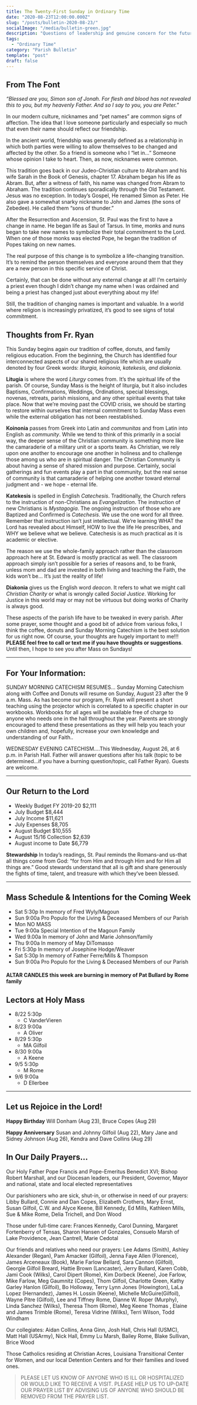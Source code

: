 ```yaml
---
title: The Twenty-First Sunday in Ordinary Time
date: "2020-08-23T12:00:00.000Z"
slug: "/posts/bulletin-2020-08-23/"
socialImage: "/media/bulletin-green.jpg"
description: "Questions of leadership and genuine concern for the future are the topic of the Gospel this Sunday as Jesus poses one of the great questions of all time: Who do people say that I am? His own answer is the Papacy."
tags:
  - "Ordinary Time"
category: "Parish Bulletin"
template: "post"
draft: false
---
```


## From The Font


*“Blessed are you, Simon son of Jonah. For flesh and blood has not revealed this to you, but my heavenly Father. And so I say to you, you are Peter.”*

In our modern culture, nicknames and “pet names” are common signs of affection. The idea that I love someone particularly and especially so much that even their name should reflect our friendship.

In the ancient world, friendship was generally defined as a relationship in which both parties were willing to allow themselves to be changed and affected by the other. So a friend is someone who I “let in...” Someone whose opinion I take to heart. Then, as now, nicknames were common. 

This tradition goes back in our Judeo-Christian culture to Abraham and his wife Sarah in the Book of Genesis, chapter 17. Abraham began his life as Abram. But, after a witness of faith, his name was changed from Abram to Abraham. The tradition continues sporadically through the Old Testament. Jesus was no exception. In today’s Gospel, He renamed Simon as Peter. He also gave a somewhat snarky nickname to John and James (the sons of Zebedee). He called them “sons of thunder.” 

After the Resurrection and Ascension, St. Paul was the first to have a change in name. He began life as Saul of Tarsus. In time, monks and nuns began to take new names to symbolize their total commitment to the Lord. When one of those monks was elected Pope, he began the tradition of Popes taking on new names. 

The real purpose of this change is to symbolize a life-changing transition. It’s to remind the person themselves and everyone around them that they are a new person in this specific service of Christ. 

Certainly, that can be done without any external change at all! I’m certainly a priest even though I didn’t change my name when I was ordained and being a priest has changed just about everything about my life! 

Still, the tradition of changing names is important and valuable. In a world where religion is increasingly privatized, it’s good to see signs of total commitment. 


## Thoughts from Fr. Ryan


This Sunday begins again our tradition of coffee, donuts, and family religious education. From the beginning, the Church has identified four interconnected aspects of our shared religious life which are usually denoted by four Greek words: *liturgia, koinonia, katekesis, and diakonia.* 

**Litugia** is where the word *Liturgy* comes from. It’s the spiritual life of the parish. Of course, Sunday Mass is the height of liturgia, but it also includes Baptisms, Confirmations, Weddings, Ordinations, special blessings, novenas, retreats, parish missions, and any other spiritual events that take place. Now that we’re moving past the COVID crisis, we should be starting to restore within ourselves that internal commitment to Sunday Mass even while the external obligation has not been reestablished. 

**Koinonia** passes from Greek into Latin and *communitas* and from Latin into English as *community*. While we tend to think of this primarily in a social way, the deeper sense of the Christian community is something more like the camaraderie of a military unit or a sports team. As Christian, we rely upon one another to encourage one another in holiness and to challenge those among us who are in spiritual danger. The Christian Community is about having a sense of shared mission and purpose. Certainly, social gatherings and fun events play a part in that community, but the real sense of community is that camaraderie of helping one another toward eternal judgment and - we hope - eternal life.

**Katekesis** is spelled in English *Catechesis*. Traditionally, the Church refers to the instruction of non-Christians as *Evangelization*. The instruction of new Christians is *Mystagogia*. The ongoing instruction of those who are Baptized and Confirmed is *Catechesis*. We use the one word for all three. Remember that instruction isn’t just intellectual. We’re learning WHAT the Lord has revealed about Himself, HOW to live the life He prescribes, and WHY we believe what we believe. Catechesis is as much practical as it is academic or elective.

The reason we use the whole-family approach rather than the classroom approach here at St. Edward is mostly practical as well. The classroom approach simply isn’t possible for a series of reasons and, to be frank, unless mom and dad are invested in both living and teaching the Faith, the kids won’t be… It’s just the reality of life!

**Diakonia** gives us the English word *deacon*. It refers to what we might call *Christian Charity* or what is wrongly called *Social Justice*. Working for Justice in this world may or may not be virtuous but doing works of Charity is always good.

These aspects of the parish life have to be tweaked in every parish. After some prayer, some thought and a good bit of advice from various folks, I think the coffee, donuts and Sunday Morning Catechism is the best solution for us right now. Of course, your thoughts are hugely important to me!!! **PLEASE feel free to call or text me if you have thoughts or suggestions**. Until then, I hope to see you after Mass on Sundays!


---

## For Your Information:

SUNDAY MORNING CATECHISM RESUMES… Sunday Morning Catechism along with Coffee and Donuts will resume on Sunday, August 23 after the 9 a.m. Mass. As has become our program, Fr. Ryan will present a short teaching using the projector which is correlated to a specific chapter in our workbooks. Workbooks for all ages will be available free of charge to anyone who needs one in the hall throughout the year. Parents are strongly encouraged to attend these presentations as they will help you teach your own children and, hopefully, increase your own knowledge and understanding of our Faith..

WEDNESDAY EVENING CATECHISM….This Wednesday, August 26, at 6 p.m. in Parish Hall. Father will answer questions after his talk (topic to be determined...if you have a burning question/topic, call Father Ryan). Guests are welcome.


---

## Our Return to the Lord


* Weekly Budget FY 2019-20 $2,111
* July Budget $8,444
* July Income $11,621
* July Expenses $8,705
* August Budget $10,555
* August 15/16 Collection $2,639
* August income to Date $6,779


**Stewardship** In today’s readings, St. Paul reminds the Romans-and us-that all things come from God: “for from Him and through Him and for Him all things are.”  Good stewards understand that all is gift and share generously the fights of time, talent, and treasure with which they’ve been blessed.

---

## Mass Schedule & Intentions for the Coming Week

* Sat	5:30p	In memory of Fred Wyly/Magoun
* Sun	9:00a	Pro Populo for the Living & Deceased Members of our Parish
* Mon		NO MASS 
* Tue	9:00a	Special Intention of the Magoun Family
* Wed	9.00a	In memory of John and Marie Johnson/family
* Thu	9:00a	In memory of May DiTomasso
* Fri	5:30p	In memory of Josephine Hodge/Weaver
* Sat	5:30p	In memory of Father Ferre/Mills & Thompson
* Sun	9:00a	Pro Populo for the Living & Deceased Members of our Parish


#### ALTAR CANDLES this week are burning in memory of Pat Bullard by Rome family  

## Lectors at Holy Mass


* 8/22 5:30p
	* C VanderVieren
* 8/23 9:00a
	* A Oliver
* 8/29 5:30p
	* MA Gilfoil
* 8/30 9:00a
	* A Keene
* 9/5 5:30p
	* M Rome
* 9/6 9:00a
	* D Ellerbee

---

## Let us Rejoice in the Lord!

**Happy Birthday** Will Donham (Aug 23), Bruce Copes (Aug 29)

**Happy Anniversary** Susan and Johnny Gilfoil (Aug 22), Mary Jane and Sidney Johnson (Aug 26), Kendra and Dave Collins (Aug 29)


## In Our Daily Prayers…

 Our Holy Father Pope Francis and Pope-Emeritus Benedict XVI; Bishop Robert Marshall, and our Diocesan leaders, our President, Governor, Mayor and national, state and local elected representatives
 
Our parishioners who are sick, shut-in, or otherwise in need of our prayers: Libby Bullard, Connie and Dan Copes, Elizabeth Crothers, Mary Ernst, Susan Gilfoil, C.W. and Alyce Keene, Bill Kennedy, Ed Mills, Kathleen Mills, Sue & Mike Rome, Delia Trichell, and Don Wood

Those under full-time care: Frances Kennedy, Carol Dunning, Margaret Fortenberry of Tensas, Sharon Hansen of Gonzales, Consuelo Marsh of Lake Providence, Jean Cantrell, Marie Cedotal

Our friends and relatives who need our prayers: Lee Adams (Smith), Ashley Alexander (Regan), Pam Amacker (Gilfoil), Jenna Faye Allen (Florence), James Arceneaux (Book), Marie Farlow Bellard, Sara Cannon (Gilfoil),  Georgie Gilfoil Breard, Hattie Brown (Lancaster), Jerry Bullard, Karen Cobb, Jami Cook (Wilks), Carol Dipert (Rome), Kim Dorbeck (Keene), Joe Farlow, Mike Farlow, Meg Gaumnitz (Copes), Thom Gilfoil, Charlotte Green, Kathy Garley Hanlon (Gilfoil), Bo Holloway, Terry Lynn Jones (Howington), LaLa Lopez (Hernandez), James H. Lossin (Keene),  Michelle McGuire(Gilfoil), Wayne Pitre (Gilfoil), Lee and Tiffney Rome, Dianne W. Roper (Murphy), Linda Sanchez (Wilks), Theresa Thom (Rome), Meg Keene Thomas , Elaine and James Trimble (Rome), Teresa Vidrine (Wilks), Terri Wilson, Todd Windham

Our collegiates: Aidan Collins, Anna Ginn, Josh Hall, Chris Hall (USMC), Matt Hall (USArmy), Nick Hall, Emmy Lu Marsh, Bailey Rome, Blake Sullivan, Brice Wood

Those Catholics residing at Christian Acres, Louisiana Transitional Center for Women, and our local Detention Centers and for their families and loved ones. 

> PLEASE LET US KNOW OF ANYONE WHO IS ILL OR HOSPITALIZED OR WOULD LIKE TO RECEIVE A VISIT.
> PLEASE HELP US TO UP-DATE OUR PRAYER LIST BY ADVISING US OF ANYONE WHO SHOULD BE REMOVED FROM THE PRAYER LIST.
